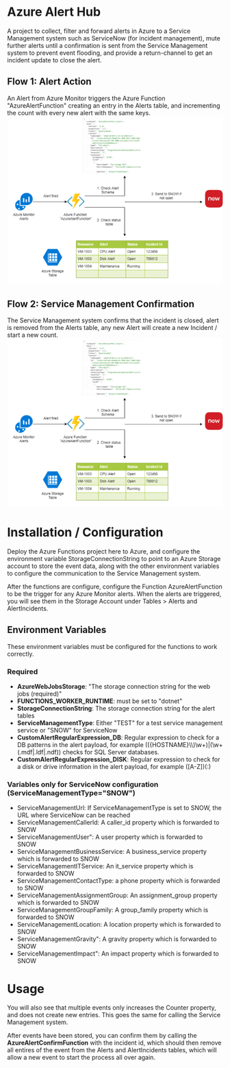 # Azure Alert Hub
A project to collect, filter and forward alerts in Azure to a Service Management system such as ServiceNow (for incident management), mute further alerts until a confirmation is sent from the Service Management system to prevent event flooding, and provide a return-channel to get an incident update to close the alert.

## Flow 1: Alert Action
An Alert from Azure Monitor triggers the Azure Function "AzureAlertFunction" creating an entry in the Alerts table, and incrementing the count with every new alert with the same keys.
![Alert Flow 1](img/AlertFlow1.png "text")

## Flow 2: Service Management Confirmation
The Service Management system confirms that the incident is closed, alert is removed from the Alerts table, any new Alert will create a new Incident / start a new count.
![Alert Flow 2](img/AlertFlow1.png "text")

# Installation / Configuration
Deploy the Azure Functions project here to Azure, and configure the environment variable StorageConnectionString to point to an Azure Storage account to store the event data, along with the other environment variables to configure the communication to the Service Management system.

After the functions are configure, configure the Function AzureAlertFunction to be the trigger for any Azure Monitor alerts.  When the alerts are triggered, you will see them in the Storage Account under Tables > Alerts and AlertIncidents.

## Environment Variables
These environment variables must be configured for the functions to work correctly.

### Required 

- **AzureWebJobsStorage**: "The storage connection string for the web jobs (required)"
- **FUNCTIONS_WORKER_RUNTIME**: must be set to "dotnet"
- **StorageConnectionString**: The storage connection string for the alert tables
- **ServiceManagementType**: Either "TEST" for a test service management service or "SNOW" for ServiceNow
- **CustomAlertRegularExpression_DB**: Regular expression to check for a DB patterns in the alert payload, for example (({HOSTNAME}\\\\)\\w+)|(\\w+(.mdf|.ldf|.ndf)) checks for SQL Server databases.
- **CustomAlertRegularExpression_DISK**: Regular expression to check for a disk or drive information in the alert payload, for example ([A-Z])(:)

### Variables only for ServiceNow configuration (ServiceManagementType="SNOW")
- ServiceManagementUrl: If ServiceManagementType is set to SNOW, the URL where ServiceNow can be reached
- ServiceManagementCallerId: A caller_id property which is forwarded to SNOW
- ServiceManagementUser": A user property which is forwarded to SNOW
- ServiceManagementBusinessService: A business_service property which is forwarded to SNOW
- ServiceManagementITService: An it_service property which is forwarded to SNOW
- ServiceManagementContactType: a phone property which is forwarded to SNOW
- ServiceManagementAssignmentGroup: An assignment_group property which is forwarded to SNOW
- ServiceManagementGroupFamily: A group_family property which is forwarded to SNOW
- ServiceManagementLocation: A location property which is forwarded to SNOW
- ServiceManagementGravity": A gravity property which is forwarded to SNOW
- ServiceManagementImpact": An impact property which is forwarded to SNOW

# Usage

You will also see that multiple events only increases the Counter property, and does not create new entries.  This goes the same for calling the Service Management system.

After events have been stored, you can confirm them by calling the **AzureAlertConfirmFunction** with the incident id, which should then remove all entires of the event from the Alerts and AlertIncidents tables, which will allow a new event to start the process all over again.


